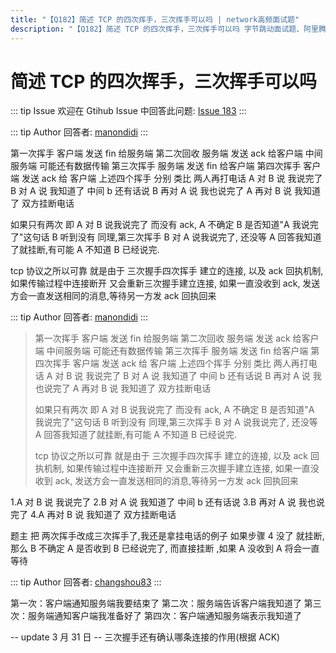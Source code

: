 ```yaml
---
title: "【Q182】简述 TCP 的四次挥手，三次挥手可以吗 | network高频面试题"
description: "【Q182】简述 TCP 的四次挥手，三次挥手可以吗 字节跳动面试题、阿里腾讯面试题、美团小米面试题。"
---
```


# 简述 TCP 的四次挥手，三次挥手可以吗

::: tip Issue
欢迎在 Gtihub Issue 中回答此问题: [Issue 183](https://github.com/shfshanyue/Daily-Question/issues/183)
:::

::: tip Author
回答者: [manondidi](https://github.com/manondidi)
:::

第一次挥手 客户端 发送 fin 给服务端
第二次回收 服务端 发送 ack 给客户端
中间服务端 可能还有数据传输
第三次挥手 服务端 发送 fin 给客户端
第四次挥手 客户端 发送 ack 给 客户端
上述四个挥手 分别 类比 两人再打电话
A 对 B 说 我说完了
B 对 A 说 我知道了
中间 b 还有话说
B 再对 A 说 我也说完了
A 再对 B 说 我知道了
双方挂断电话

如果只有两次 即 A 对 B 说我说完了 而没有 ack, A 不确定 B 是否知道"A 我说完了"这句话 B 听到没有
同理,第三次挥手 B 对 A 说我说完了, 还没等 A 回答我知道了就挂断,有可能 A 不知道 B 已经说完.

tcp 协议之所以可靠 就是由于 三次握手四次挥手 建立的连接, 以及 ack 回执机制,
如果传输过程中连接断开 又会重新三次握手建立连接, 如果一直没收到 ack, 发送方会一直发送相同的消息,等待另一方发 ack 回执回来

::: tip Author
回答者: [manondidi](https://github.com/manondidi)
:::

> 第一次挥手 客户端 发送 fin 给服务端
> 第二次回收 服务端 发送 ack 给客户端
> 中间服务端 可能还有数据传输
> 第三次挥手 服务端 发送 fin 给客户端
> 第四次挥手 客户端 发送 ack 给 客户端
> 上述四个挥手 分别 类比 两人再打电话
> A 对 B 说 我说完了
> B 对 A 说 我知道了
> 中间 b 还有话说
> B 再对 A 说 我也说完了
> A 再对 B 说 我知道了
> 双方挂断电话
>
> 如果只有两次 即 A 对 B 说我说完了 而没有 ack, A 不确定 B 是否知道"A 我说完了"这句话 B 听到没有
> 同理,第三次挥手 B 对 A 说我说完了, 还没等 A 回答我知道了就挂断,有可能 A 不知道 B 已经说完.
>
> tcp 协议之所以可靠 就是由于 三次握手四次挥手 建立的连接, 以及 ack 回执机制,
> 如果传输过程中连接断开 又会重新三次握手建立连接, 如果一直没收到 ack, 发送方会一直发送相同的消息,等待另一方发 ack 回执回来

1.A 对 B 说 我说完了
2.B 对 A 说 我知道了
中间 b 还有话说
3.B 再对 A 说 我也说完了
4.A 再对 B 说 我知道了
双方挂断电话

题主 把 两次挥手改成三次挥手了,我还是拿挂电话的例子
如果步骤 4 没了 就挂断,那么 B 不确定 A 是否收到 B 已经说完了, 而直接挂断
,如果 A 没收到 A 将会一直等待

::: tip Author
回答者: [changshou83](https://github.com/changshou83)
:::

第一次：客户端通知服务端我要结束了
第二次：服务端告诉客户端我知道了
第三次：服务端通知客户端我准备好了
第四次：客户端通知服务端表示我知道了

-- update 3 月 31 日 --
三次握手还有确认哪条连接的作用(根据 ACK)
